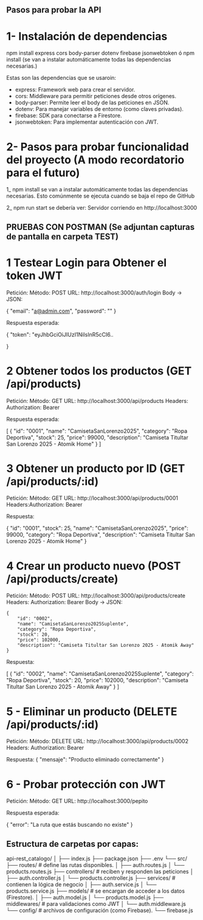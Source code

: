 Pasos para probar la API 
------------------------

# 1- Instalación de dependencias
npm install express cors body-parser dotenv firebase jsonwebtoken
ó 
npm install 
(se van a instalar automáticamente todas las dependencias necesarias.)

Estas son las dependencias que se usaroin:
- express: Framework web para crear el servidor.
- cors: Middleware para permitir peticiones desde otros orígenes.
- body-parser: Permite leer el body de las peticiones en JSON.
- dotenv: Para manejar variables de entorno (como claves privadas).
- firebase: SDK para conectarse a Firestore.
- jsonwebtoken: Para implementar autenticación con JWT.

# 2- Pasos para probar funcionalidad del proyecto (A modo recordatorio para el futuro)

1_ npm install
se van a instalar automáticamente todas las dependencias necesarias.
Esto comúnmente se ejecuta cuando se baja el repo de GitHub

2_ npm run start
se debería ver:
Servidor corriendo en http://localhost:3000


PRUEBAS CON POSTMAN (Se adjuntan capturas de pantalla en carpeta TEST)
-------------------
# 1 Testear Login para Obtener el token JWT

Petición:
Método: POST
URL: http://localhost:3000/auth/login
Body → JSON:

{
  "email": "a@admin.com",
  "password": ""
}

Respuesta esperada:

{
  "token": "eyJhbGciOiJIUzI1NiIsInR5cCI6..

}


# 2 Obtener todos los productos (GET /api/products)

Petición:
Método: GET
URL: http://localhost:3000/api/products
Headers: Authorization: Bearer <token anterior>

Respuesta esperada:

[
    {
        "id": "0001",
        "name": "CamisetaSanLorenzo2025",
        "category": "Ropa Deportiva",
        "stock": 25,
        "price": 99000,
        "description": "Camiseta Titultar San Lorenzo 2025 - Atomik Home"
    }
]

# 3 Obtener un producto por ID (GET /api/products/:id)

Petición:
Método: GET
URL: http://localhost:3000/api/products/0001
Headers:Authorization: Bearer <token>


Respuesta:

{
    "id": "0001",
    "stock": 25,
    "name": "CamisetaSanLorenzo2025",
    "price": 99000,
    "category": "Ropa Deportiva",
    "description": "Camiseta Titultar San Lorenzo 2025 - Atomik Home"
}


# 4 Crear un producto nuevo (POST /api/products/create)
Petición:
Método: POST
URL: http://localhost:3000/api/products/create
Headers: Authorization: Bearer <token> Body → JSON:

    {
        "id": "0002",
        "name": "CamisetaSanLorenzo2025Suplente",
        "category": "Ropa Deportiva",
        "stock": 20,
        "price": 102000,
        "description": "Camiseta Titultar San Lorenzo 2025 - Atomik Away"
    }

Respuesta:

[
    {
        "id": "0002",
        "name": "CamisetaSanLorenzo2025Suplente",
        "category": "Ropa Deportiva",
        "stock": 20,
        "price": 102000,
        "description": "Camiseta Titultar San Lorenzo 2025 - Atomik Away"
    }
]

# 5 - Eliminar un producto (DELETE /api/products/:id)

Petición:
Método: DELETE
URL: http://localhost:3000/api/products/0002
Headers: Authorization: Bearer <token>

Respuesta:
{
  "mensaje": "Producto eliminado correctamente"
}

# 6 - Probar protección con JWT
Petición:
Método: GET
URL: http://localhost:3000/pepito

Respuesta esperada:

{
  "error": "La ruta que estás buscando no existe"
}


Estructura de carpetas por capas:
---------------------------------
api-rest_catalogo/
│
├── index.js
├── package.json
├── .env
└── src/
    ├── routes/   # define las rutas disponibles.
    │   ├── auth.routes.js
    │   └── products.routes.js
    ├── controllers/   # reciben y responden las peticiones
    │   ├── auth.controller.js
    │   └── products.controller.js
    ├── services/   # contienen la lógica de negocio
    │   ├── auth.service.js
    │   └── products.service.js
    ├── models/   # se encargan de acceder a los datos (Firestore).
    │   ├── auth.model.js
    │   └── products.model.js
    ├── middlewares/   # para validaciones como JWT
    │   └── auth.middleware.js
    └── config/   # archivos de configuración (como Firebase).
        └── firebase.js
